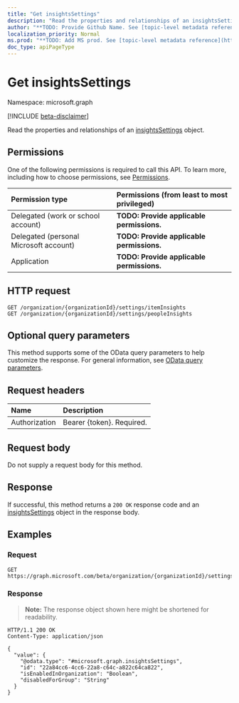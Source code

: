 ```yaml
---
title: "Get insightsSettings"
description: "Read the properties and relationships of an insightsSettings object."
author: "**TODO: Provide Github Name. See [topic-level metadata reference](https://msgo.azurewebsites.net/add/document/guidelines/metadata.html#topic-level-metadata)**"
localization_priority: Normal
ms.prod: "**TODO: Add MS prod. See [topic-level metadata reference](https://msgo.azurewebsites.net/add/document/guidelines/metadata.html#topic-level-metadata)**"
doc_type: apiPageType
---
```


# Get insightsSettings
Namespace: microsoft.graph

[!INCLUDE [beta-disclaimer](../../includes/beta-disclaimer.md)]

Read the properties and relationships of an [insightsSettings](../resources/insightssettings.md) object.

## Permissions
One of the following permissions is required to call this API. To learn more, including how to choose permissions, see [Permissions](/graph/permissions-reference).

|Permission type|Permissions (from least to most privileged)|
|:---|:---|
|Delegated (work or school account)|**TODO: Provide applicable permissions.**|
|Delegated (personal Microsoft account)|**TODO: Provide applicable permissions.**|
|Application|**TODO: Provide applicable permissions.**|

## HTTP request

<!-- {
  "blockType": "ignored"
}
-->
``` http
GET /organization/{organizationId}/settings/itemInsights
GET /organization/{organizationId}/settings/peopleInsights
```

## Optional query parameters
This method supports some of the OData query parameters to help customize the response. For general information, see [OData query parameters](/graph/query-parameters).

## Request headers
|Name|Description|
|:---|:---|
|Authorization|Bearer {token}. Required.|

## Request body
Do not supply a request body for this method.

## Response

If successful, this method returns a `200 OK` response code and an [insightsSettings](../resources/insightssettings.md) object in the response body.

## Examples

### Request
<!-- {
  "blockType": "request",
  "name": "get_insightssettings"
}
-->
``` http
GET https://graph.microsoft.com/beta/organization/{organizationId}/settings/itemInsights
```


### Response
>**Note:** The response object shown here might be shortened for readability.
<!-- {
  "blockType": "response",
  "truncated": true,
  "@odata.type": "microsoft.graph.insightsSettings"
}
-->
``` http
HTTP/1.1 200 OK
Content-Type: application/json

{
  "value": {
    "@odata.type": "#microsoft.graph.insightsSettings",
    "id": "22a84cc6-4cc6-22a8-c64c-a822c64ca822",
    "isEnabledInOrganization": "Boolean",
    "disabledForGroup": "String"
  }
}
```

